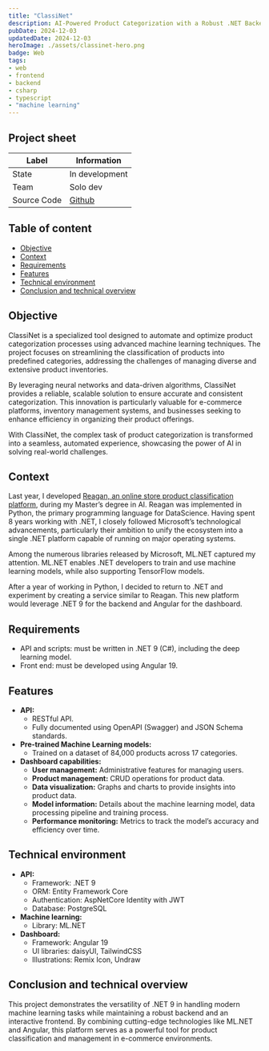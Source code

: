 ```yaml
---
title: "ClassiNet"
description: AI-Powered Product Categorization with a Robust .NET Backend and an Interactive Angular Dashboard.
pubDate: 2024-12-03
updatedDate: 2024-12-03
heroImage: ./assets/classinet-hero.png
badge: Web
tags:
- web
- frontend
- backend
- csharp
- typescript
- "machine learning"
---
```


## Project sheet

| Label | Information |
| --- | --- |
| State | In development |
| Team | Solo dev |
| Source Code | [Github](https://github.com/JoffreyLGT/ClassiNet) |

## Table of content
- [Objective](#objective)
- [Context](#context)
- [Requirements](#requirements)
- [Features](#features)
- [Technical environment](#technical-environment)
- [Conclusion and technical overview](#conclusion-and-technical-overview)


## Objective

ClassiNet is a specialized tool designed to automate and optimize product categorization processes using advanced machine learning techniques. 
The project focuses on streamlining the classification of products into predefined categories, addressing the challenges of managing diverse and extensive product inventories. 

By leveraging neural networks and data-driven algorithms, ClassiNet provides a reliable, scalable solution to ensure accurate and consistent categorization. This innovation is particularly valuable for e-commerce platforms, inventory management systems, and businesses seeking to enhance efficiency in organizing their product offerings. 

With ClassiNet, the complex task of product categorization is transformed into a seamless, automated experience, showcasing the power of AI in solving real-world challenges.


## Context

Last year, I developed [Reagan, an online store product classification platform](/projects/reagan-online-store-product-classification-platform), during my Master’s degree in AI. Reagan was implemented in Python, the primary programming language for DataScience. Having spent 8 years working with .NET, I closely followed Microsoft’s technological advancements, particularly their ambition to unify the ecosystem into a single .NET platform capable of running on major operating systems.

Among the numerous libraries released by Microsoft, ML.NET captured my attention. ML.NET enables .NET developers to train and use machine learning models, while also supporting TensorFlow models.

After a year of working in Python, I decided to return to .NET and experiment by creating a service similar to Reagan. This new platform would leverage .NET 9 for the backend and Angular for the dashboard.


## Requirements

-	API and scripts: must be written in .NET 9 (C#), including the deep learning model.
-	Front end: must be developed using Angular 19.

## Features

- **API:**
  - RESTful API.
  - Fully documented using OpenAPI (Swagger) and JSON Schema standards.
- **Pre-trained Machine Learning models:**
  - Trained on a dataset of 84,000 products across 17 categories.
- **Dashboard capabilities:**
  - **User management:** Administrative features for managing users.
  - **Product management:** CRUD operations for product data.
  - **Data visualization:** Graphs and charts to provide insights into product data.
  - **Model information:** Details about the machine learning model, data processing pipeline and training process.
  - **Performance monitoring:** Metrics to track the model’s accuracy and efficiency over time.

## Technical environment

- **API:**
  - Framework: .NET 9
  - ORM: Entity Framework Core
  - Authentication: AspNetCore Identity with JWT
  - Database: PostgreSQL
- **Machine learning:**
  - Library: ML.NET
- **Dashboard:**
  - Framework: Angular 19
  - UI libraries: daisyUI, TailwindCSS
  - Illustrations: Remix Icon, Undraw

## Conclusion and technical overview

This project demonstrates the versatility of .NET 9 in handling modern machine learning tasks while maintaining a robust backend and an interactive frontend. By combining cutting-edge technologies like ML.NET and Angular, this platform serves as a powerful tool for product classification and management in e-commerce environments.
